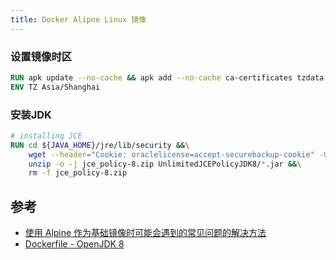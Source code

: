 ```yaml
---
title: Docker Alipne Linux 镜像
---
```


### 设置镜像时区

```Dockerfile
RUN apk update --no-cache && apk add --no-cache ca-certificates tzdata
ENV TZ Asia/Shanghai
```

### 安装JDK

```Dockerfile
# installing JCE
RUN cd ${JAVA_HOME}/jre/lib/security &&\
    wget --header="Cookie: oraclelicense=accept-securebackup-cookie" -O jce_policy-8.zip http://download.oracle.com/otn-pub/java/jce/8/jce_policy-8.zip &&\
    unzip -o -j jce_policy-8.zip UnlimitedJCEPolicyJDK8/*.jar &&\
    rm -f jce_policy-8.zip
```

## 参考

- [使用 Alpine 作为基础镜像时可能会遇到的常见问题的解决方法](https://mozillazg.com/2020/03/use-alpine-image-common-issues.rst.html)
- [Dockerfile - OpenJDK 8](https://github.com/docker-library/openjdk/blob/master/8/jdk/buster/Dockerfile)